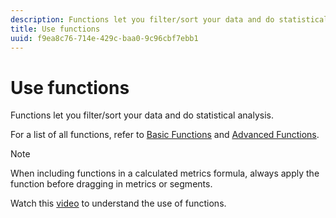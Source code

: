 ```yaml
---
description: Functions let you filter/sort your data and do statistical analysis.
title: Use functions
uuid: f9ea8c76-714e-429c-baa0-9c96cbf7ebb1
---
```


# Use functions

Functions let you filter/sort your data and do statistical analysis.

For a list of all functions, refer to [Basic Functions](/help/components/c-calcmetrics/cm-reference/cm-functions.md) and [Advanced Functions](/help/components/c-calcmetrics/cm-reference/cm-adv-functions.md).

>[!NOTE]
>
>When including functions in a calculated metrics formula, always apply the function before dragging in metrics or segments.

Watch this [video](https://youtu.be/SSyWvomnewI) to understand the use of functions.
